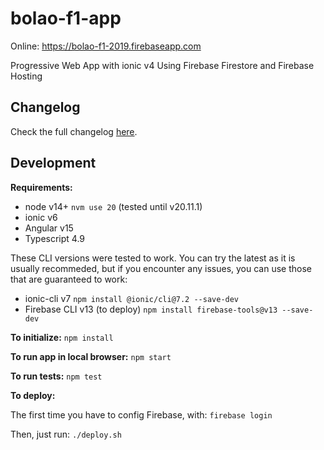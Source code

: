 # bolao-f1-app

Online: https://bolao-f1-2019.firebaseapp.com

Progressive Web App with ionic v4
Using Firebase Firestore and Firebase Hosting

## Changelog

Check the full changelog [here](CHANGELOG.md).

## Development

**Requirements:**

- node v14+ `nvm use 20` (tested until v20.11.1)
- ionic v6
- Angular v15
- Typescript 4.9

These CLI versions were tested to work. You can try the latest as it is usually recommeded, but if you encounter any issues, you can use those that are guaranteed to work:

- ionic-cli v7 `npm install @ionic/cli@7.2 --save-dev`
- Firebase CLI v13 (to deploy) `npm install firebase-tools@v13 --save-dev`

**To initialize:**
`npm install`

**To run app in local browser:**
`npm start`

**To run tests:**
`npm test`

**To deploy:**

The first time you have to config Firebase, with:
`firebase login`

Then, just run:
`./deploy.sh`
